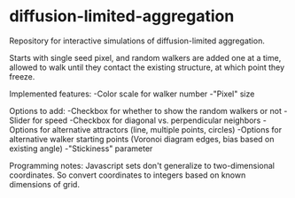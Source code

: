# diffusion-limited-aggregation

Repository for interactive simulations of diffusion-limited aggregation.

Starts with single seed pixel, and random walkers are added one at a time, allowed to walk until they contact the existing structure, at which point they freeze.

Implemented features:
-Color scale for walker number
-"Pixel" size

Options to add:
-Checkbox for whether to show the random walkers or not
-Slider for speed
-Checkbox for diagonal vs. perpendicular neighbors
-Options for alternative attractors (line, multiple points, circles)
-Options for alternative walker starting points (Voronoi diagram edges, bias based on existing angle)
-"Stickiness" parameter

Programming notes:
Javascript sets don't generalize to two-dimensional coordinates. So convert coordinates to integers based on known dimensions of grid.